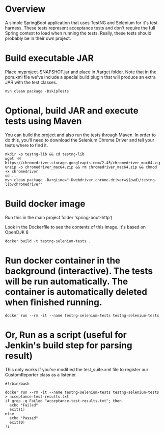 # Overview

A simple SpringBoot application that uses TestNG and Selenium for it's test harness.  These tests represent acceptance tests and don't require the full Spring context to load when running the tests.  Really, these tests should probably be in their own project.

# Build executable JAR 
Place myproject-SNAPSHOT.jar and place in /target folder. Note that in the pom.xml file we've include a special build plugin that will produce an extra JAR with the test classes.

`mvn clean package -DskipTests`

# Optional, build JAR and execute tests using Maven
You can build the project and also run the tests through Maven.  In order to do this, you'll need to download the Selenium Chrome Driver and tell your tests where to find it.

```
mkdir -p testng-lib && cd testng-lib
wget -N https://chromedriver.storage.googleapis.com/2.45/chromedriver_mac64.zip
unzip -o chromedriver_mac64.zip && rm chromedriver_mac64.zip && chmod +x chromedriver
cd ..
mvn clean package -DargLine="-Dwebdriver.chrome.driver=$(pwd)/testng-lib/chromedriver"
```

# Build docker image
Run this in the main project folder 'spring-boot-http')

Look in the Dockerfile to see the contents of this image.  It's based on OpenDJK 8

`docker build -t testng-selenium-tests .`

# Run docker container in the background (interactive).  The tests will be run automatically.  The container is automatically deleted when finished running.

`docker run --rm -it --name testng-selenium-tests testng-selenium-tests`

# Or, Run as a script (useful for Jenkin's build step for parsing result)
This only works if you've modified the test_suite.xml file to register our CustomReporter class as a listener.

```
#!/bin/bash

docker run --rm -it --name testng-selenium-tests testng-selenium-tests > acceptance-test-results.txt
if grep -q Failed "acceptance-test-results.txt"; then
  echo "Failed"
  exit(1)
else
  echo "Passed"
  exit(0)
fi
```
